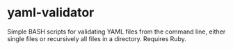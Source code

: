 yaml-validator
==============

Simple BASH scripts for validating YAML files from the command line, either single files or recursively all files in a directory. Requires Ruby.
